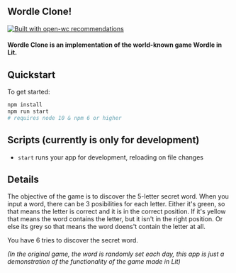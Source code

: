 ## Wordle Clone!

[![Built with open-wc recommendations](https://img.shields.io/badge/built%20with-open--wc-blue.svg)](https://github.com/open-wc)

#### Wordle Clone is an implementation of the world-known game Wordle in Lit.

## Quickstart

To get started:

```bash
npm install
npm run start
# requires node 10 & npm 6 or higher
```

## Scripts (currently is only for development)

- `start` runs your app for development, reloading on file changes

## Details

The objective of the game is to discover the 5-letter secret word. When you input a word, there can be 3 posibilities for each letter. Either it's green, so that means the letter is correct and it is in the correct position. If it's yellow that means the word contains the letter, but it isn't in the right position. Or else its grey so that means the word doens't contain the letter at all.

You have 6 tries to discover the secret word.

_(In the original game, the word is randomly set each day, this app is just a demonstration of the functionality of the game made in Lit)_
